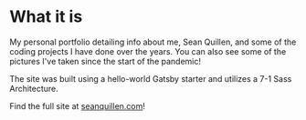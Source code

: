 # What it is
My personal portfolio detailing info about me, Sean Quillen, and some of the coding projects I have done over the years. You can also see some of the pictures I've taken since the start of the pandemic!

The site was built using a hello-world Gatsby starter and utilizes a 7-1 Sass Architecture.

Find the full site at [seanquillen.com](https://seanquillen.com)!
